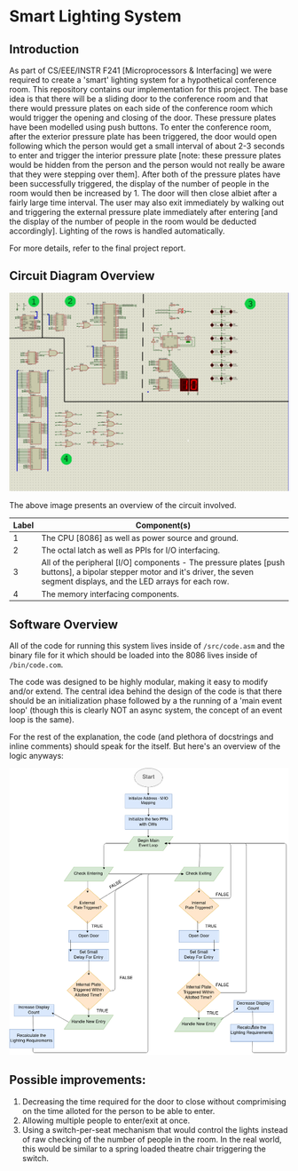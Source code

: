# Smart Lighting System

##  Introduction
As part of CS/EEE/INSTR F241 [Microprocessors & Interfacing] we were required to create a 'smart' lighting system for a hypothetical conference room. This repository contains our implementation for this project.
The base idea is that there will be a sliding door to the conference room and that there would pressure plates on each side of the conference room which would trigger the opening and closing of the door. These pressure plates have been modelled using push buttons. To enter the conference room, after the exterior pressure plate has been triggered, the door would open following which the person would get a small interval of about 2-3 seconds to enter and trigger the interior pressure plate [note: these pressure plates would be hidden from the person and the person would not really be aware that they were stepping over them]. After both of the pressure plates have been successfully triggered, the display of the number of people in the room would then be increased by 1. The door will then close albiet after a fairly large time interval. The user may also exit immediately by walking out and triggering the external pressure plate immediately after entering [and the display of the number of people in the room would be deducted accordingly].
Lighting of the rows is handled automatically.

For more details, refer to the final project report.

##  Circuit Diagram Overview
![Overview](/img/Overview.png)

The above image presents an overview of the circuit involved.  

Label | Component(s)
----- | -------------
1 | The CPU [8086] as well as power source and ground.
2 | The octal latch as well as PPIs for I/O interfacing.
3 | All of the peripheral [I/O] components - The pressure plates [push buttons], a bipolar stepper motor and it's driver, the seven segment displays, and the LED arrays for each row.
4 | The memory interfacing components.  

  
## Software Overview
All of the code for running this system lives inside of `/src/code.asm` and the binary file for it which should be loaded into the 8086 lives inside of `/bin/code.com`.

The code was designed to be highly modular, making it easy to modify and/or extend. The central idea behind the design of the code is that there should be an initialization phase followed by a the running of a 'main event loop' (though this is clearly NOT an async system, the concept of an event loop is the same).

For the rest of the explanation, the code (and plethora of docstrings and inline comments) should speak for the itself. But here's an overview of the logic anyways:  
  
![Flowchart](/img/Flowchart.png)

## Possible improvements:
1. Decreasing the time required for the door to close without comprimising on the time alloted for the person to be able to enter.
2. Allowing multiple people to enter/exit at once.
3. Using a switch-per-seat mechanism that would control the lights instead of raw checking of the number of people in the room. In the real world, this would be similar to a spring loaded theatre chair triggering the switch.
